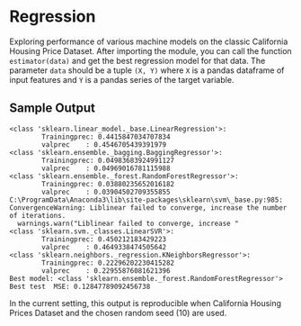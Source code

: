 # Regression
Exploring performance of various machine models on the classic California Housing Price Dataset.
After importing the module, you can call the function `estimator(data)` and get the best regression model for that data.
The parameter `data` should be a tuple `(X, Y)` where `X` is a pandas dataframe of input features and `Y` is a pandas series of the target variable.

## Sample Output

```
<class 'sklearn.linear_model._base.LinearRegression'>:
        Trainingprec: 0.4415847034707834
        valprec    : 0.4546705439391979
<class 'sklearn.ensemble._bagging.BaggingRegressor'>:
        Trainingprec: 0.04983683924991127
        valprec    : 0.04969016781115988
<class 'sklearn.ensemble._forest.RandomForestRegressor'>:
        Trainingprec: 0.03880235652016182
        valprec    : 0.03904502709355855
C:\ProgramData\Anaconda3\lib\site-packages\sklearn\svm\_base.py:985: ConvergenceWarning: Liblinear failed to converge, increase the number of iterations.
  warnings.warn("Liblinear failed to converge, increase "
<class 'sklearn.svm._classes.LinearSVR'>:
        Trainingprec: 0.450212183429223
        valprec    : 0.4649338474505642
<class 'sklearn.neighbors._regression.KNeighborsRegressor'>:
        Trainingprec: 0.22296202230415282
        valprec    : 0.22955876081621396
Best model: <class 'sklearn.ensemble._forest.RandomForestRegressor'>
Best test  MSE: 0.12847789092456738
```
In the current setting, this output is reproducible when California Housing Prices Dataset and the chosen random seed (10) are used.
